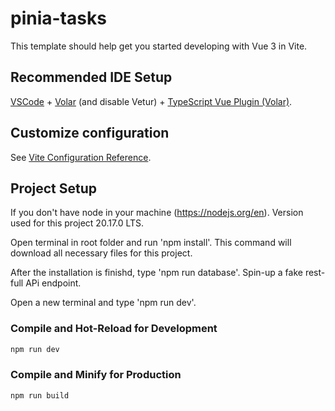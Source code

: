 # pinia-tasks

This template should help get you started developing with Vue 3 in Vite.

## Recommended IDE Setup

[VSCode](https://code.visualstudio.com/) + [Volar](https://marketplace.visualstudio.com/items?itemName=Vue.volar) (and disable Vetur) + [TypeScript Vue Plugin (Volar)](https://marketplace.visualstudio.com/items?itemName=Vue.vscode-typescript-vue-plugin).

## Customize configuration

See [Vite Configuration Reference](https://vitejs.dev/config/).

## Project Setup

If you don't have node in your machine (https://nodejs.org/en). Version used for this project 20.17.0 LTS.

Open terminal in root folder and run 'npm install'. This command will download all necessary files for this project.

After the installation is finishd, type 'npm run database'. Spin-up a fake rest-full APi endpoint.

Open a new terminal and type 'npm run dev'.

### Compile and Hot-Reload for Development

```sh
npm run dev
```

### Compile and Minify for Production

```sh
npm run build
```
